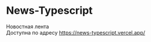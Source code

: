 # News-Typescript

Новостная лента <br>
Доступна по адресу https://news-typescript.vercel.app/<br>
<br>

